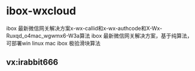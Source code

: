 # ibox-wxcloud
ibox  最新微信网关解决方案x-wx-callid和x-wx-authcode和X-Wx-Ruxqd_o4mac_wgwmx6-W3a算法
ibox 最新微信网关解决方案，基于纯算法，可部署win linux mac
ibox 极验滑块算法

## vx:irabbit666
